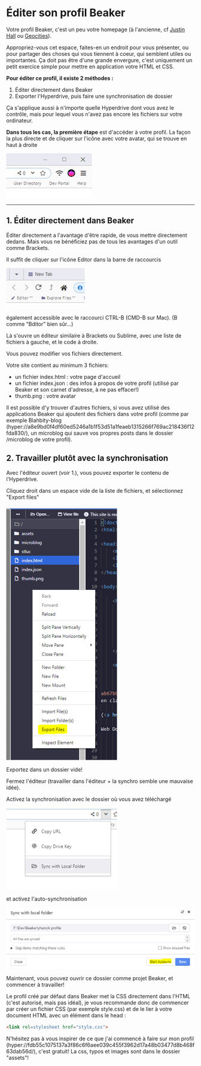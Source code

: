 # Éditer son profil Beaker
Votre profil Beaker, c'est un peu votre homepage (à l'ancienne, cf [Justin Hall](https://www.youtube.com/watch?v=AxD4mqFtySQ) ou [Geocities](https://oneterabyteofkilobyteage.tumblr.com/archive)). 

Appropriez-vous cet espace, faites-en un endroit pour vous présenter, ou pour partager des choses qui vous tiennent à coeur, qui semblent utiles ou importantes.
Ça doit pas être d'une grande envergure, c'est uniquement un petit exercice simple pour mettre en application votre HTML et CSS.

**Pour éditer ce profil, il existe 2 méthodes :**
1. Éditer directement dans Beaker
2. Exporter l'Hyperdrive, puis faire une synchronisation de dossier

Ça s'applique aussi à n'importe quelle Hyperdrive dont vous avez le contrôle, mais pour lequel vous n'avez pas encore les fichiers sur votre ordinateur.

**Dans tous les cas, la première étape** est d'accéder à votre profil. La façon la plus directe et de cliquer sur l'icône avec votre avatar, qui se trouve en haut à droite

![profil.png](img/profil.png)

---

## 1. Éditer directement dans Beaker

 Éditer directement a l'avantage d'être rapide, de vous mettre directement dedans. Mais vous ne bénéficiez pas de tous les avantages d'un outil comme Brackets.
 
 Il suffit de cliquer sur l'icône Editor dans la barre de raccourcis
 
 ![editortopleft.png](img/editortopleft.png)
 
également accessible avec le raccourci CTRL-B (CMD-B sur Mac). 
(B comme "Bditor" bien sûr...)

Là s'ouvre un éditeur similaire à Brackets ou Sublime, avec une liste de fichiers à gauche, et le code à droite.

Vous pouvez modifier vos fichiers directement.

Votre site contient au minimum 3 fichiers:
- un fichier index.html : votre page d'accueil
- un fichier index.json : des infos à propos de votre profil (utilisé par Beaker et son carnet d'adresse, à ne pas effacer!)
- thumb.png : votre avatar

Il est possible d'y trouver d'autres fichiers, si vous avez utilisé des applications Beaker qui ajoutent des fichiers dans votre profil (comme par exemple Blahbity-blog (hyper://a8e9bd0f4df60ed5246a1b1f53d51a1feaeb1315266f769ac218436f12fda830/), un microblog qui sauve vos propres posts dans le dossier /microblog de votre profil).

## 2. Travailler plutôt avec la synchronisation
Avec l'éditeur ouvert (voir 1.), vous pouvez exporter le contenu de l'Hyperdrive.

Cliquez droit dans un espace vide de la liste de fichiers, et sélectionnez "Export files"

![exportfiles.png](img/exportfiles.png)

Exportez dans un dossier vide!

Fermez l'éditeur (travailler dans l'éditeur + la synchro semble une mauvaise idée).

Activez la synchronisation avec le dossier où vous avez téléchargé 

![syncwithlocalfolder.png](img/syncwithlocalfolder.png)

et activez l'auto-synchronisation

![startauto5.png](img/startauto5.png)

Maintenant, vous pouvez ouvrir ce dossier comme projet Beaker, et commencer à travailler! 

Le profil créé par défaut dans Beaker met la CSS directement dans l'HTML (c'est autorisé, mais pas idéal), je vous recommande donc de commencer par créer un fichier CSS (par exemple style.css) et de le lier à votre document HTML avec un élément <link> dans le head : 
~~~html
<link rel=stylesheet href="style.css">
~~~

N'hésitez pas à vous inspirer de ce que j'ai commencé à faire sur mon profil (hyper://fdb55c1075137a3f86c6f6aee039c455f3962d17a48b03477d8b468f63dab56d/), c'est gratuit!
La css, typos et images sont dans le dossier "assets"!

